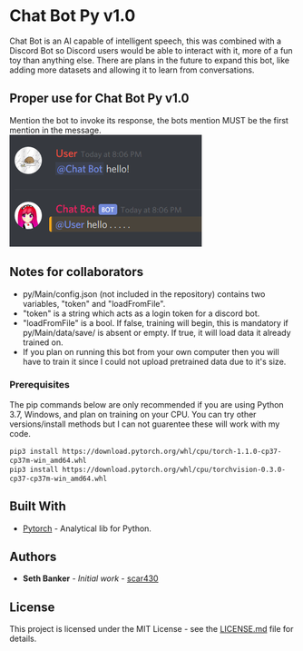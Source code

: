 # Chat Bot Py v1.0

Chat Bot is an AI capable of intelligent speech, this was combined with a Discord Bot so Discord users would be able to interact with it, more of a fun toy than anything else. There are plans in the future to expand this bot, like adding more datasets and allowing it to learn from conversations.

## Proper use for Chat Bot Py v1.0
Mention the bot to invoke its response, the bots mention MUST be the first mention in the message.
![Tutorial](https://github.com/scar430/ChatBot/blob/master/tutorial.PNG)

## Notes for collaborators
- py/Main/config.json (not included in the repository) contains two variables, "token" and "loadFromFile".
- "token" is a string which acts as a login token for a discord bot.
- "loadFromFile" is a bool. If false, training will begin, this is mandatory if py/Main/data/save/ is absent or empty. If true, it will load data it already trained on.
- If you plan on running this bot from your own computer then you will have to train it since I could not upload pretrained data due to it's size.

### Prerequisites

The pip commands below are only recommended if you are using Python 3.7, Windows, and plan on training on your CPU. 
You can try other versions/install methods but I can not guarentee these will work with my code.

```
pip3 install https://download.pytorch.org/whl/cpu/torch-1.1.0-cp37-cp37m-win_amd64.whl
pip3 install https://download.pytorch.org/whl/cpu/torchvision-0.3.0-cp37-cp37m-win_amd64.whl
```

## Built With

* [Pytorch](https://pytorch.org/get-started/locally/) - Analytical lib for Python.

## Authors

* **Seth Banker** - *Initial work* - [scar430](https://github.com/scar430)

## License

This project is licensed under the MIT License - see the [LICENSE.md](https://github.com/scar430/ChatBot/blob/master/LISCENSE.md) file for details.

